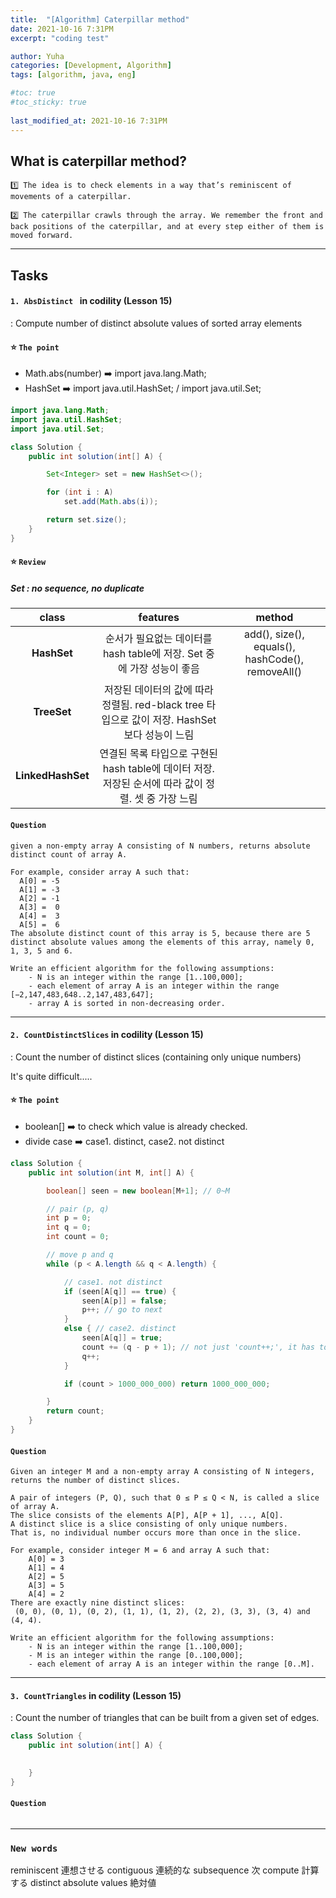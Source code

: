 ```yaml
---
title:  "[Algorithm] Caterpillar method"
date: 2021-10-16 7:31PM
excerpt: "coding test"

author: Yuha
categories: [Development, Algorithm]
tags: [algorithm, java, eng]

#toc: true
#toc_sticky: true
 
last_modified_at: 2021-10-16 7:31PM
---
```


## What is caterpillar method?
```text
1️⃣ The idea is to check elements in a way that’s reminiscent of movements of a caterpillar.

2️⃣ The caterpillar crawls through the array. We remember the front and back positions of the caterpillar, and at every step either of them is moved forward.
```

---

## Tasks
#### `1. AbsDistinct ` in codility (Lesson 15)
: Compute number of distinct absolute values of sorted array elements

#### ⭐️ `The point`
- Math.abs(number) ➡️ import java.lang.Math;
- HashSet ➡️ import java.util.HashSet; / import java.util.Set; 

```java
import java.lang.Math;
import java.util.HashSet;
import java.util.Set;

class Solution {
    public int solution(int[] A) {

        Set<Integer> set = new HashSet<>();

        for (int i : A)
            set.add(Math.abs(i));

        return set.size();
    }
}
```

#### ⭐️ `Review`
##### Set : no sequence, no duplicate
| **class** | features | method |
|:---:|:---:|:---:|
|**HashSet**|	순서가 필요없는 데이터를 hash table에 저장. Set 중에 가장 성능이 좋음| add(), size(), equals(), hashCode(), removeAll() |
|**TreeSet**|	저장된 데이터의 값에 따라 정렬됨. red-black tree 타입으로 값이 저장. HashSet보다 성능이 느림|
|**LinkedHashSet**|	연결된 목록 타입으로 구현된 hash table에 데이터 저장. 저장된 순서에 따라 값이 정렬. 셋 중 가장 느림|

#### `Question`

```
given a non-empty array A consisting of N numbers, returns absolute distinct count of array A.

For example, consider array A such that:
  A[0] = -5
  A[1] = -3
  A[2] = -1
  A[3] =  0
  A[4] =  3
  A[5] =  6
The absolute distinct count of this array is 5, because there are 5 distinct absolute values among the elements of this array, namely 0, 1, 3, 5 and 6.

Write an efficient algorithm for the following assumptions:
    - N is an integer within the range [1..100,000];
    - each element of array A is an integer within the range [−2,147,483,648..2,147,483,647];
    - array A is sorted in non-decreasing order.
```

--- 
 
#### `2. CountDistinctSlices` in codility (Lesson 15)
: Count the number of distinct slices (containing only unique numbers)

It's quite difficult.....
#### ⭐️ `The point`
- boolean[] ➡️ to check which value is already checked.
- divide case  ➡️ case1. distinct, case2. not distinct

```java
class Solution {
    public int solution(int M, int[] A) {

        boolean[] seen = new boolean[M+1]; // 0~M

        // pair (p, q)
        int p = 0;
        int q = 0;
        int count = 0;

        // move p and q
        while (p < A.length && q < A.length) {

            // case1. not distinct
            if (seen[A[q]] == true) {
                seen[A[p]] = false;
                p++; // go to next
            }
            else { // case2. distinct
                seen[A[q]] = true;
                count += (q - p + 1); // not just 'count++;', it has to be 
                q++;
            }

            if (count > 1000_000_000) return 1000_000_000;

        }
        return count;
    }
}

```


#### `Question`
```
Given an integer M and a non-empty array A consisting of N integers, returns the number of distinct slices.

A pair of integers (P, Q), such that 0 ≤ P ≤ Q < N, is called a slice of array A. 
The slice consists of the elements A[P], A[P + 1], ..., A[Q]. 
A distinct slice is a slice consisting of only unique numbers. 
That is, no individual number occurs more than once in the slice.

For example, consider integer M = 6 and array A such that:
    A[0] = 3
    A[1] = 4
    A[2] = 5
    A[3] = 5
    A[4] = 2
There are exactly nine distinct slices:
 (0, 0), (0, 1), (0, 2), (1, 1), (1, 2), (2, 2), (3, 3), (3, 4) and (4, 4).

Write an efficient algorithm for the following assumptions:
    - N is an integer within the range [1..100,000];
    - M is an integer within the range [0..100,000];
    - each element of array A is an integer within the range [0..M].
```

--- 

#### `3. CountTriangles` in codility (Lesson 15)
: Count the number of triangles that can be built from a given set of edges.


```java
class Solution {
    public int solution(int[] A) {

        
    }
}
```


#### `Question`
```

```



---
### `New words`


reminiscent 連想させる
contiguous 連続的な
subsequence 次
compute 計算する
distinct absolute values 絶対値